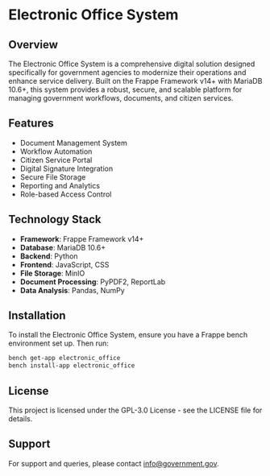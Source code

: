 # Electronic Office System

## Overview

The Electronic Office System is a comprehensive digital solution designed specifically for government agencies to modernize their operations and enhance service delivery. Built on the Frappe Framework v14+ with MariaDB 10.6+, this system provides a robust, secure, and scalable platform for managing government workflows, documents, and citizen services.

## Features

- Document Management System
- Workflow Automation
- Citizen Service Portal
- Digital Signature Integration
- Secure File Storage
- Reporting and Analytics
- Role-based Access Control

## Technology Stack

- **Framework**: Frappe Framework v14+
- **Database**: MariaDB 10.6+
- **Backend**: Python
- **Frontend**: JavaScript, CSS
- **File Storage**: MinIO
- **Document Processing**: PyPDF2, ReportLab
- **Data Analysis**: Pandas, NumPy

## Installation

To install the Electronic Office System, ensure you have a Frappe bench environment set up. Then run:

```bash
bench get-app electronic_office
bench install-app electronic_office
```

## License

This project is licensed under the GPL-3.0 License - see the LICENSE file for details.

## Support

For support and queries, please contact info@government.gov.